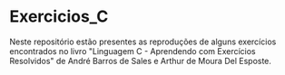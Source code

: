 # Exercicios_C

Neste repositório estão presentes as reproduções de alguns exercícios encontrados no livro "Linguagem C - Aprendendo com Exercícios Resolvidos" de André Barros de Sales e Arthur de Moura Del Esposte.
